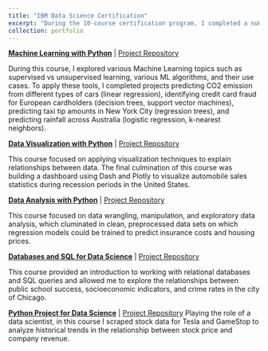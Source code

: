 ```yaml
---
title: "IBM Data Science Certification"
excerpt: "During the 10-course certification program, I completed a number of projects demonstrating skills in data science including data wrangling, analysis, visualization, building machine learning models and data pipelines, and working with relational databases."
collection: portfolio
---
```


[**Machine Learning with Python**](https://github.com/annahaynie/annahaynie.github.io/blob/master/Certificates/ML.pdf) |
[Project Repository](https://github.com/annahaynie/IBM_Course/tree/main/Machine%20Learning%20with%20Python)

During this course, I explored various Machine Learning topics such as supervised vs unsupervised learning, various ML algorithms, and their use cases. To apply these tools, I completed projects predicting CO2 emission from different types of cars (linear regression), identifying credit card fraud for European cardholders (decision trees, support vector machines), predicting taxi tip amounts in New York City (regression trees), and predicting rainfall across Australia (logistic regression, k-nearest neighbors).

[**Data Visualization with Python**](https://github.com/annahaynie/annahaynie.github.io/blob/master/Certificates/DataViz.pdf) |
[Project Repository](https://github.com/annahaynie/IBM_Course/tree/main/Data%20Visualization%20with%20Python)

This course focused on applying visualization techniques to explain relationships between data. The final culmination of this course was building a dashboard using Dash and Plotly to visualize automobile sales statistics during recession periods in the United States. 

[**Data Analysis with Python**](https://github.com/annahaynie/annahaynie.github.io/blob/master/Certificates/Data%20Analysis%20With%20Python.pdf) |
[Project Repository](https://github.com/annahaynie/IBM_Course/tree/main/Data%20Analysis%20with%20Python)

This course focused on data wrangling, manipulation, and exploratory data analysis, which cluminated in clean, preprocessed data sets on which regression models could be trained to predict insurance costs and housing prices. 

[**Databases and SQL for Data Science**](https://github.com/annahaynie/annahaynie.github.io/blob/master/Certificates/DB%26SQL.pdf) |
[Project Repository](https://github.com/annahaynie/IBM_Course/tree/main/Databases%20and%20SQL%20for%20Data%20Science)

This course provided an introduction to working with relational databases and SQL queries and allowed me to explore the relationships between public school success, socioeconomic indicators, and crime rates in the city of Chicago. 

[**Python Project for Data Science**](https://github.com/annahaynie/annahaynie.github.io/blob/master/Certificates/Python_Project.pdf) | 
[Project Repository](https://github.com/annahaynie/IBM_Course/tree/main/Python%20Project%20for%20Data%20Science)
Playing the role of a data scientist, in this course I scraped stock data for Tesla and GameStop to analyze historical trends in the relationship between stock price and company revenue.


